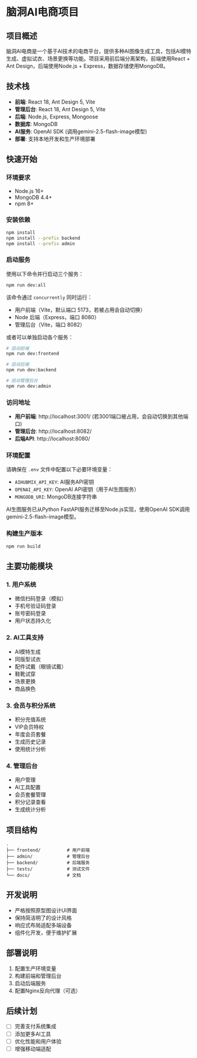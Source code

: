 # 脑洞AI电商项目

## 项目概述

脑洞AI电商是一个基于AI技术的电商平台，提供多种AI图像生成工具，包括AI模特生成、虚拟试衣、场景更换等功能。项目采用前后端分离架构，前端使用React + Ant Design，后端使用Node.js + Express，数据存储使用MongoDB。

## 技术栈

- **前端**: React 18, Ant Design 5, Vite
- **管理后台**: React 18, Ant Design 5, Vite
- **后端**: Node.js, Express, Mongoose
- **数据库**: MongoDB
- **AI服务**: OpenAI SDK (调用gemini-2.5-flash-image模型)
- **部署**: 支持本地开发和生产环境部署

## 快速开始

### 环境要求

- Node.js 16+
- MongoDB 4.4+
- npm 8+

### 安装依赖

```bash
npm install
npm install --prefix backend
npm install --prefix admin
```

### 启动服务

使用以下命令并行启动三个服务：

```bash
npm run dev:all
```

该命令通过 `concurrently` 同时运行：

- 用户前端（Vite，默认端口 5173，若被占用会自动切换）
- Node 后端（Express，端口 8080）
- 管理后台（Vite，端口 8082）

或者可以单独启动各个服务：

```bash
# 启动前端
npm run dev:frontend

# 启动后端
npm run dev:backend

# 启动管理后台
npm run dev:admin
```

### 访问地址

- **用户前端**: http://localhost:3001/ (若3001端口被占用，会自动切换到其他端口)
- **管理后台**: http://localhost:8082/
- **后端API**: http://localhost:8080/

### 环境配置

请确保在 `.env` 文件中配置以下必要环境变量：

- `AIHUBMIX_API_KEY`: AI服务API密钥
- `OPENAI_API_KEY`: OpenAI API密钥（用于AI生图服务）
- `MONGODB_URI`: MongoDB连接字符串

AI生图服务已从Python FastAPI服务迁移至Node.js实现，使用OpenAI SDK调用gemini-2.5-flash-image模型。

### 构建生产版本

```bash
npm run build
```

## 主要功能模块

### 1. 用户系统
- 微信扫码登录（模拟）
- 手机号验证码登录
- 账号密码登录
- 用户状态持久化

### 2. AI工具支持
- AI模特生成
- 同版型试衣
- 配件试戴（眼镜试戴）
- 鞋靴试穿
- 场景更换
- 商品换色

### 3. 会员与积分系统
- 积分充值系统
- VIP会员特权
- 年度会员套餐
- 生成历史记录
- 使用统计分析

### 4. 管理后台
- 用户管理
- AI工具配置
- 会员套餐管理
- 积分记录查看
- 生成统计分析

## 项目结构

```
.
├── frontend/          # 用户前端
├── admin/             # 管理后台
├── backend/           # 后端服务
├── tests/             # 测试文件
└── docs/              # 文档
```

## 开发说明

- 严格按照原型图设计UI界面
- 保持简洁明了的设计风格
- 响应式布局适配多端设备
- 组件化开发，便于维护扩展

## 部署说明

1. 配置生产环境变量
2. 构建前端和管理后台
3. 启动后端服务
4. 配置Nginx反向代理（可选）

## 后续计划

- [ ] 完善支付系统集成
- [ ] 添加更多AI工具
- [ ] 优化性能和用户体验
- [ ] 增强移动端适配